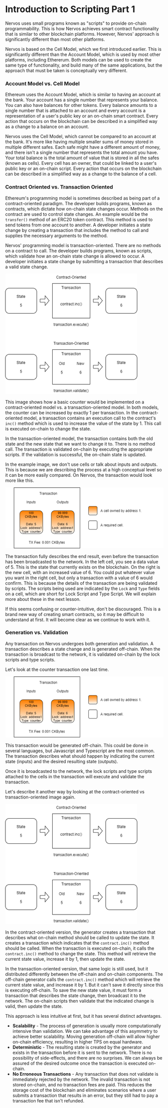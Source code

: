# Introduction to Scripting Part 1

Nervos uses small programs known as "scripts" to provide on-chain programmability. This is how Nervos achieves smart contract functionality that is similar to other blockchain platforms. However, Nervos' approach is significantly different than most other platforms.

Nervos is based on the Cell Model, which we first introduced earlier. This is significantly different than the Account Model, which is used by most other platforms, including Ethererum. Both models can be used to create the same type of functionality, and build many of the same applications, but the approach that must be taken is conceptually very different.

### Account Model vs. Cell Model

Ethereum uses the Account Model, which is similar to having an account at the bank. Your account has a single number that represents your balance. You can also have balances for other tokens. Every balance amounts to a single number that is attached to an account and every account is a representation of a user's public key or an on-chain smart contract. Every action that occurs on the blockchain can be described in a simplified way as a change to a balance on an account.

Nervos uses the Cell Model, which cannot be compared to an account at the bank. It's more like having multiple smaller sums of money stored in multiple different safes. Each safe might have a different amount of money, and there isn't a single number that represents the total amount you have. Your total balance is the total amount of value that is stored in all the safes \(known as cells\). Every cell has an owner, that could be linked to a user's public key or an on-chain script. Every action that occurs on the blockchain can be described in a simplified way as a change to the balance of a cell.

### Contract Oriented vs. Transaction Oriented

Ethereum's programming model is sometimes described as being part of a contract-oriented paradigm. The developer builds programs, known as contracts, which dictate how on-chain state changes occur. Methods on the contract are used to control state changes. An example would be the `transfer()` method of an ERC20 token contract. This method is used to send tokens from one account to another. A developer initiates a state change by creating a transaction that includes the method to call and supplies the necessary arguments to the method.

Nervos' programming model is transaction-oriented. There are no methods on a contract to call. The developer builds programs, known as scripts, which validate how an on-chain state change is allowed to occur. A developer initiates a state change by submitting a transaction that describes a valid state change.

![](../.gitbook/assets/contract-vs-transaction.png)

This image shows how a basic counter would be implemented on a contract-oriented model vs. a transaction-oriented model. In both models, the counter can be increased by exactly 1 per transaction. In the contract-oriented model, a transaction contains an execution call to the contract's `inc()` method which is used to increase the value of the state by 1. This call is executed on-chain to change the state.

In the transaction-oriented model, the transaction contains both the old state and the new state that we want to change it to. There is no method call. The transaction is validated on-chain by executing the appropriate scripts. If the validation is successful, the on-chain state is updated.

In the example image, we don't use cells or talk about inputs and outputs. This is because we are describing the process at a high conceptual level so it can be more easily compared. On Nervos, the transaction would look more like this.

![](../.gitbook/assets/nervos-counter-transaction.png)

The transaction fully describes the end result, even before the transaction has been broadcasted to the network. In the left cell, you see a data value of 5. This is the state that currently exists on the blockchain. On the right is the new cell, with an increased value of 6. You could put whatever value you want in the right cell, but only a transaction with a value of 6 would confirm. This is because the details of the transaction are being validated by scripts. The scripts being used are indicated by the `Lock` and `Type` fields on a cell, which are short for Lock Script and Type Script. We will explain more about these in the next lesson.

If this seems confusing or counter-intuitive, don't be discouraged. This is a brand new way of creating smart contracts, so it may be difficult to understand at first. It will become clear as we continue to work with it.

### Generation vs. Validation 

Any transaction on Nervos undergoes both generation and validation. A transaction describes a state change and is generated off-chain. When the transaction is broadcast to the network, it is validated on-chain by the lock scripts and type scripts.

Let's look at the counter transaction one last time.

![](../.gitbook/assets/nervos-counter-transaction.png)

This transaction would be generated off-chain. This could be done in several languages, but Javascript and Typescript are the most common. The transaction describes what should happen by indicating the current state \(inputs\) and the desired resulting state \(outputs\).

Once it is broadcasted to the network, the lock scripts and type scripts attached to the cells in the transaction will execute and validate the transaction.

Let's describe it another way by looking at the contract-oriented vs transaction-oriented image again.

![](../.gitbook/assets/contract-vs-transaction.png)

In the contract-oriented version, the generator creates a transaction that describes what on-chain method should be called to update the state. It creates a transaction which indicates that the `contract.inc()` method should be called. When the transaction is executed on-chain, it calls the `contract.inc()` method to change the state. This method will retrieve the current state value, increase it by 1, then update the state.

In the transaction-oriented version, that same logic is still used, but it distributed differently between the off-chain and on-chain components. The off-chain generator calls the `contract.inc()` method which will retrieve the current state value, and increase it by 1. But it can't save it directly since this is executing off-chain. To save the new state value, it must form a transaction that describes the state change, then broadcast it to the network. The on-chain scripts then validate that the indicated change is valid, then update the state.

This approach is less intuitive at first, but it has several distinct advantages.

* **Scalability** - The process of generation is usually more computationally intensive than validation. We can take advantage of this asymmetry to achieve better scalability. Moving generation off-chain will allow higher on-chain efficiency, resulting in higher TPS on equal hardware.
* **Deterministic** - The resulting state is created by the generator and exists in the transaction before it is sent to the network. There is no possibility of side-effects, and there are no surprises. We can always be assured of the desired outcome once the transaction is executed on-chain.
* **No Erroneous Transactions** - Any transaction that does not validate is immediately rejected by the network. The invalid transaction is not stored on-chain, and no transaction fees are paid. This reduces the storage cost of the blockchain and eliminates scenarios where a user submits a transaction that results in an error, but they still had to pay a transaction fee that isn't refunded.

